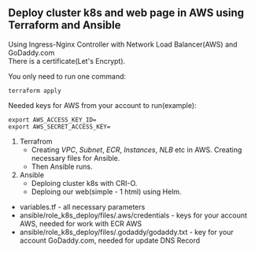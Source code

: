 ## **Deploy cluster k8s and web page in AWS using Terraform and Ansible**

Using Ingress-Nginx Controller with Network Load Balancer(AWS) and GoDaddy.com<br />
There is a certificate(Let's Encrypt).

You only need to run one command: 
```
terraform apply 
```
Needed keys for AWS from your account to run(example):<br />
```
export AWS_ACCESS_KEY_ID=
export AWS_SECRET_ACCESS_KEY=
```

1. Terrafrom
    - Creating _VPC_, _Subnet_, _ECR_, _Instances_, _NLB_ etc in AWS. Creating necessary files for Ansible. 
    - Then Ansible runs.
2. Ansible
    - Deploing cluster k8s with CRI-O.
    - Deploing our web(simple - 1 html) using Helm.


- variables.tf - all necessary parameters
- ansible/role_k8s_deploy/files/.aws/credentials - keys for your account AWS, needed for work with ECR AWS
- ansible/role_k8s_deploy/files/.godaddy/godaddy.txt - key for your account GoDaddy.com, needed for update DNS Record
